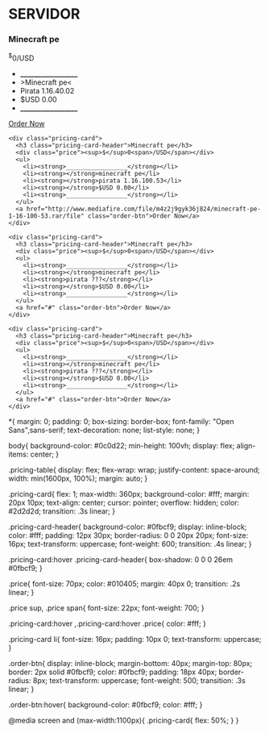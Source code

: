 # SERVIDOR<!DOCTYPE html>
<html lang="en">
<head>
  <meta charset="UTF-8">
  <meta name="viewport" content="width=device-width, initial-scale=1.0">
  <title></title>
  <link rel="stylesheet" href="style.css">
</head>
  <div class="pricing-table">
    <div class="pricing-card">
      <h3 class="pricing-card-header">Minecraft pe</h3>
      <div class="price"><sup>$</sup>0<span>/USD</span></div>
      <ul>
        <li><strong>_________________</strong></li>
        <li><strong></strong>>Minecraft pe<</li>
        <li><strong></strong>Pirata 1.16.40.02</li>
        <li><strong></strong>$USD 0.00</li>
        <li><strong>_________________</strong></li>
      </ul>
      <a href="http://www.mediafire.com/file/e30umirwjohgpyn/minecraft-1-16-40.apk/file" class="order-btn">Order Now</a>
    </div>

    <div class="pricing-card">
      <h3 class="pricing-card-header">Minecraft pe</h3>
      <div class="price"><sup>$</sup>0<span>/USD</span></div>
      <ul>
        <li><strong>_________________</strong></li>
        <li><strong></strong>minecraft pe</li>
        <li><strong></strong>pirata 1.16.100.53</li>
        <li><strong></strong>$USD 0.00</li>
        <li><strong>_________________</strong></li>
      </ul>
      <a href="http://www.mediafire.com/file/m4z2j9gyk36j824/minecraft-pe-1-16-100-53.rar/file" class="order-btn">Order Now</a>
    </div>

    <div class="pricing-card">
      <h3 class="pricing-card-header">Minecraft pe</h3>
      <div class="price"><sup>$</sup>0<span>/USD</span></div>
      <ul>
        <li><strong>_________________</strong></li>
        <li><strong></strong>minecraft pe</li>
        <li><strong>pirata ???</strong></li>
        <li><strong></strong>$USD 0.00</li>
        <li><strong>_________________</strong></li>
      </ul>
      <a href="#" class="order-btn">Order Now</a>
    </div>

    <div class="pricing-card">
      <h3 class="pricing-card-header">Minecraft pe</h3>
      <div class="price"><sup>$</sup>0<span>/USD</span></div>
      <ul>
        <li><strong>_________________</strong></li>
        <li><strong></strong>minecraft pe</li>
        <li><strong>pirata ???</strong></li>
        <li><strong></strong>$USD 0.00</li>
        <li><strong>_________________</strong></li>
      </ul>
      <a href="#" class="order-btn">Order Now</a>
    </div>
  </div>
</body>
</html>
*{
  margin: 0;
  padding: 0;
  box-sizing: border-box;
  font-family: "Open Sans",sans-serif;
  text-decoration: none;
  list-style: none;
}

body{
  background-color: #0c0d22;
  min-height: 100vh;
  display: flex;
  align-items: center;
}

.pricing-table{
  display: flex;
  flex-wrap: wrap;
  justify-content: space-around;
  width: min(1600px, 100%);
  margin: auto;
}

.pricing-card{
  flex: 1;
  max-width: 360px;
  background-color: #fff;
  margin: 20px 10px;
  text-align: center;
  cursor: pointer;
  overflow: hidden;
  color: #2d2d2d;
  transition: .3s linear;
}

.pricing-card-header{
  background-color: #0fbcf9;
  display: inline-block;
  color: #fff;
  padding: 12px 30px;
  border-radius: 0 0 20px 20px;
  font-size: 16px;
  text-transform: uppercase;
  font-weight: 600;
  transition: .4s linear;
}

.pricing-card:hover .pricing-card-header{
  box-shadow: 0 0 0 26em #0fbcf9;
}

.price{
  font-size: 70px;
  color: #010405;
  margin: 40px 0;
  transition: .2s linear;
}

.price sup, .price span{
  font-size: 22px;
  font-weight: 700;
}

.pricing-card:hover ,.pricing-card:hover .price{
  color: #fff;
}

.pricing-card li{
  font-size: 16px;
  padding: 10px 0;
  text-transform: uppercase;
}

.order-btn{
  display: inline-block;
  margin-bottom: 40px;
  margin-top: 80px;
  border: 2px solid #0fbcf9;
  color: #0fbcf9;
  padding: 18px 40px;
  border-radius: 8px;
  text-transform: uppercase;
  font-weight: 500;
  transition: .3s linear;
}

.order-btn:hover{
  background-color: #0fbcf9;
  color: #fff;
}

@media screen and (max-width:1100px){
  .pricing-card{
    flex: 50%;
  }
}
